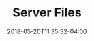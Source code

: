 ---
title: "Server Files"
date: 2018-05-20T11:35:32-04:00
weight: 1
subsection: Customizing Mattermost
---